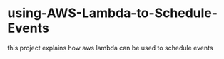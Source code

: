 # using-AWS-Lambda-to-Schedule-Events
this project explains how aws lambda can be used to schedule events
